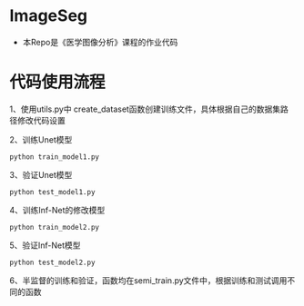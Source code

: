 # ImageSeg

- 本Repo是《医学图像分析》课程的作业代码

# 代码使用流程

1、使用utils.py中 create_dataset函数创建训练文件，具体根据自己的数据集路径修改代码设置

2、训练Unet模型

```
python train_model1.py
```

3、验证Unet模型

```
python test_model1.py
```

4、训练Inf-Net的修改模型

```
python train_model2.py
```

5、验证Inf-Net模型

```
python test_model2.py
```

6、半监督的训练和验证，函数均在semi_train.py文件中，根据训练和测试调用不同的函数
